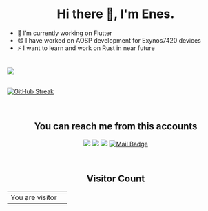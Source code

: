 <h1 align="center">Hi there 👋, I'm Enes.</h1>

- 🔭 I’m currently working on Flutter
- 😄 I have worked on AOSP development for Exynos7420 devices
- ⚡ I want to learn and work on Rust in near future

<br/>
<a href="https://github.com/enesuzun2002/" target="_blank"><img align="center" src="https://github-readme-stats.vercel.app/api/top-langs/?username=enesuzun2002&layout=compact&theme=gruvbox&hide_border=false"/></a>
<br/>
<br/>

[![GitHub Streak](https://streak-stats.demolab.com/?user=enesuzun2002)](https://git.io/streak-stats)

<br/>
<h2 align="center">You can reach me from this accounts</h2>

<div align="center">

[![](https://img.shields.io/badge/linkedin-%230077B5.svg?&style=for-the-badge&logo=linkedin&logoColor=white)](https://www.linkedin.com/in/enes-murat-uzun-96b266202/)
[![](https://img.shields.io/badge/Instagram-E4405F?style=for-the-badge&logo=instagram&logoColor=white)](https://www.instagram.com/enesmuzun/)
[![](https://img.shields.io/badge/YouTube-FF0000?style=for-the-badge&logo=youtube&logoColor=white)](https://www.youtube.com/@EnesMuratUzun)
[![Mail Badge](https://img.shields.io/badge/emurat.uzun@gmail.com-c14438?style=for-the-badge&logo=Gmail&logoColor=white&link=mailto:emurat.uzun@gmail.com)](mailto:emurat.uzun@gmail.com)

</div>

<br/>
<h2 align="center">Visitor Count</h2>

<div align="center">

<table>
  <tr>
    <td>You are visitor</td>
    <td><img src="https://profile-counter.glitch.me/enesuzun2002/count.svg" alt="" /></td>
  </tr>
</table>
</div>

<!--
**enesuzun2002/enesuzun2002** is a ✨ _special_ ✨ repository because its `README.md` (this file) appears on your GitHub profile.

Here are some ideas to get you started:

- 🔭 I’m currently working on ...
- 🌱 I’m currently learning ...
- 👯 I’m looking to collaborate on ...
- 🤔 I’m looking for help with ...
- 💬 Ask me about ...
- 📫 How to reach me: ...
- 😄 Pronouns: ...
- ⚡ Fun fact: ...
-->
